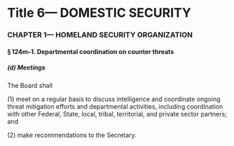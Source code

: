
# Title 6— DOMESTIC SECURITY
### CHAPTER 1— HOMELAND SECURITY ORGANIZATION
#### § 124m–1. Departmental coordination on counter threats
##### (d) Meetings

The Board shall

(1) meet on a regular basis to discuss intelligence and coordinate ongoing threat mitigation efforts and departmental activities, including coordination with other Federal, State, local, tribal, territorial, and private sector partners; and

(2) make recommendations to the Secretary.
